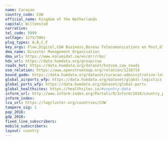 ```yaml
---
name: Curaçao
country_code: CUW
official_name: Kingdom of the Netherlands
capital: Willemstad
narrative:
tel_code: 5999
voltage: 127V/50Hz
plug_types: A,B,C,F
key_orgs: Flow,Digicel,C&W Business,Bureau Telecomunications en Post,UTS,Carribean Internet Exchange
dma_name: Disaster Management Organisation
dma_url: https://www.kalamidat.cw/en/drr/rbo/
hdx_url: https://data.humdata.org/group/cuw
roads_hot: https://data.humdata.org/dataset/hotosm_cuw_roads
osm_relation: https://www.openstreetmap.org/relation/1216719
bound_gadm: https://data.humdata.org/dataset/curacao-administrative-level-0-national-boundary
global_airports_wfp: https://data.humdata.org/dataset/global-logistics
global_ports_wfp: https://data.humdata.org/dataset/global-ports
global_healthsites: https://healthsites.io/#country-data
inform_url: http://www.inform-index.org/Portals/0/Inform/2018/country_profiles/CUW.pdf
inform_index:
lca_url: https://logcluster.org/countries/CUW
tampere_sig: 1
pop_2016:
gdp_2016:
fixed_line_subscribers:
mobile_subscribers:
layout: country
---
```

